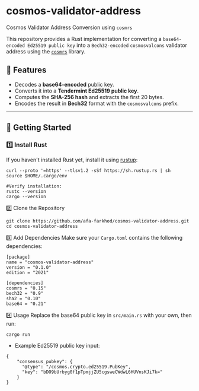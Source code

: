 # cosmos-validator-address
Cosmos Validator Address Conversion using `cosmrs`

This repository provides a Rust implementation for converting a `base64-encoded Ed25519 public key` into a `Bech32-encoded` `cosmosvalcons` validator address using the [`cosmrs`](https://docs.rs/cosmrs/latest/cosmrs/) library.

## 📌 Features
- Decodes a **base64-encoded** public key.
- Converts it into a **Tendermint Ed25519 public key**.
- Computes the **SHA-256 hash** and extracts the first 20 bytes.
- Encodes the result in **Bech32** format with the `cosmosvalcons` prefix.

---

## 🚀 Getting Started

### 1️⃣ **Install Rust**
If you haven't installed Rust yet, install it using [rustup](https://rustup.rs/):

```
curl --proto '=https' --tlsv1.2 -sSf https://sh.rustup.rs | sh
source $HOME/.cargo/env

#Verify installation:
rustc --version
cargo --version
```

2️⃣ Clone the Repository
```
git clone https://github.com/afa-farkhod/cosmos-validator-address.git
cd cosmos-validator-address
```

3️⃣ Add Dependencies
Make sure your `Cargo.toml` contains the following dependencies:
```
[package]
name = "cosmos-validator-address"
version = "0.1.0"
edition = "2021"

[dependencies]
cosmrs = "0.15"
bech32 = "0.9"
sha2 = "0.10"
base64 = "0.21"
```

4️⃣ Usage
Replace the base64 public key in `src/main.rs` with your own, then run:
```
cargo run
```

- Example Ed25519 public key input:
```
{
    "consensus_pubkey": {
      "@type": "/cosmos.crypto.ed25519.PubKey",
      "key": "bDO9bUrbyg0f1pTpmjjZU5cgsweCWdwL6HUVnsKJi7k="
    }
}
```
